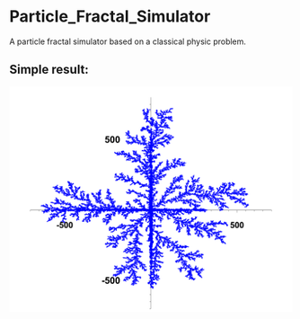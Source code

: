 # Particle_Fractal_Simulator
A particle fractal simulator based on a classical physic problem.
## Simple result:
<img src="./Data2.png" style="zoom:50%;" />
